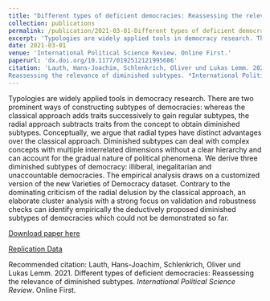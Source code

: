 ```yaml
---
title: "Different types of deficient democracies: Reassessing the relevance of diminished subtypes"
collection: publications
permalink: /publication/2021-03-01-Different types of deficient democracies Reassessing the relevance of diminished subtypes
excerpt: 'Typologies are widely applied tools in democracy research. There are two prominent ways of constructing subtypes of democracies: whereas the classical approach adds traits successively to gain regular subtypes, the radial approach subtracts traits from the concept to obtain diminished subtypes. Conceptually, we argue that radial types have distinct advantages over the classical approach. Diminished subtypes can deal with complex concepts with multiple interrelated dimensions without a clear hierarchy and can account for the gradual nature of political phenomena. We derive three diminished subtypes of democracy: illiberal, inegalitarian and unaccountable democracies. The empirical analysis draws on a customized version of the new Varieties of Democracy dataset. Contrary to the dominating criticism of the radial delusion by the classical approach, an elaborate cluster analysis with a strong focus on validation and robustness checks can identify empirically the deductively proposed diminished subtypes of democracies which could not be demonstrated so far.'
date: 2021-03-01
venue: 'International Political Science Review. Online First.'
paperurl: 'dx.doi.org/10.1177/0192512121995686'
citation: 'Lauth, Hans-Joachim, Schlenkrich, Oliver und Lukas Lemm. 2021. Different types of deficient democracies:
Reassessing the relevance of diminished subtypes. *International Political Science Review*. Online First.'
---
```


Typologies are widely applied tools in democracy research. There are two prominent ways of constructing subtypes of democracies: whereas the classical approach adds traits successively to gain regular subtypes, the radial approach subtracts traits from the concept to obtain diminished subtypes. Conceptually, we argue that radial types have distinct advantages over the classical approach. Diminished subtypes can deal with complex concepts with multiple interrelated dimensions without a clear hierarchy and can account for the gradual nature of political phenomena. We derive three diminished subtypes of democracy: illiberal, inegalitarian and unaccountable democracies. The empirical analysis draws on a customized version of the new Varieties of Democracy dataset. Contrary to the dominating criticism of the radial delusion by the classical approach, an elaborate cluster analysis with a strong focus on validation and robustness checks can identify empirically the deductively proposed diminished subtypes of democracies which could not be demonstrated so far.

[Download paper here](dx.doi.org/10.1177/0192512121995686)

[Replication Data](https://github.com/OSchlenkrich/DiminishedSubtypes_Cluster)

Recommended citation: Lauth, Hans-Joachim, Schlenkrich, Oliver und Lukas Lemm. 2021. Different types of deficient democracies:
Reassessing the relevance of diminished subtypes. *International Political Science Review*. Online First.